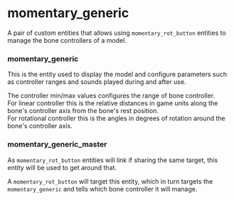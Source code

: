 # momentary_generic

A pair of custom entities that allows using `momentary_rot_button`
entities to manage the bone controllers of a model.

### momentary_generic

This is the entity used to display the model and configure
parameters such as controller ranges and sounds played during
and after use.

The controller min/max values configures the range of bone controller.<br>
For linear controller this is the relative distances in game units
along the bone's controller axis from the bone's rest position.<br>
For rotational controller this is the angles in degrees of rotation around
the bone's controller axis.

### momentary_generic_master

As `momentary_rot_button` entities will link if sharing the same target,
this entity will be used to get around that.

A `momentary_rot_button` will target this entity, which in turn targets
the `momentary_generic` and tells which bone controller it will manage.
